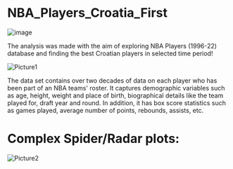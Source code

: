 # NBA_Players_Croatia_First
![image](https://user-images.githubusercontent.com/114693551/203084218-3f9698aa-0ae5-4b4e-8911-75264b039406.png)

The analysis was made with the aim of exploring NBA Players (1996-22) database and finding the best Croatian players in selected time period!

![Picture1](https://user-images.githubusercontent.com/114693551/203083740-53deb58b-ac5f-409f-af7c-d71d0115d3be.png)

The data set contains over two decades of data on each player who has been part of an NBA teams' roster. 
It captures demographic variables such as age, height, weight and place of birth, biographical details like 
the team played for, draft year and round. In addition, it has box score statistics such as games played, 
average number of points, rebounds, assists, etc.

# Complex Spider/Radar plots:

![Picture2](https://user-images.githubusercontent.com/114693551/203083756-59f24271-b49d-4aaa-b090-351cbdca40ab.png)
